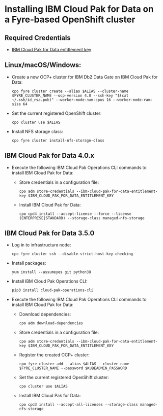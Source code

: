 # Installing IBM Cloud Pak for Data on a Fyre-based OpenShift cluster

## Required Credentials

- [IBM Cloud Pak for Data entitlement key](https://myibm.ibm.com/products-services/containerlibrary)

## Linux/macOS/Windows:

- Create a new OCP+ cluster for IBM Db2 Data Gate on IBM Cloud Pak for Data:

  ```shell
  cpo fyre cluster create --alias $ALIAS --cluster-name $FYRE_CLUSTER_NAME --ocp-version 4.8 --ssh-key "$(cat ~/.ssh/id_rsa.pub)" --worker-node-num-cpus 16 --worker-node-ram-size 64
  ```

- Set the current registered OpenShift cluster:

  ```shell
  cpo cluster use $ALIAS
  ```

- Install NFS storage class:

  ```shell
  cpo fyre cluster install-nfs-storage-class
  ```

## IBM Cloud Pak for Data 4.0.x

- Execute the following IBM Cloud Pak Operations CLI commands to install IBM Cloud Pak for Data:

  - Store credentials in a configuration file:

    ```shell
    cpo adm store-credentials --ibm-cloud-pak-for-data-entitlement-key $IBM_CLOUD_PAK_FOR_DATA_ENTITLEMENT_KEY
    ```

  - Install IBM Cloud Pak for Data:

    ```shell
    cpo cpd4 install --accept-license --force --license (ENTERPRISE|STANDARD) --storage-class managed-nfs-storage
    ```

## IBM Cloud Pak for Data 3.5.0

- Log in to infrastructure node:

  ```shell
  cpo fyre cluster ssh --disable-strict-host-key-checking
  ```

- Install packages:

  ```shell
  yum install --assumeyes git python38
  ```

- Install IBM Cloud Pak Operations CLI:

  ```shell
  pip3 install cloud-pak-operations-cli
  ```

- Execute the following IBM Cloud Pak Operations CLI commands to install IBM Cloud Pak for Data:

  - Download dependencies:

    ```shell
    cpo adm download-dependencies
    ```

  - Store credentials in a configuration file:

    ```shell
    cpo adm store-credentials --ibm-cloud-pak-for-data-entitlement-key $IBM_CLOUD_PAK_FOR_DATA_ENTITLEMENT_KEY
    ```

  - Register the created OCP+ cluster:

    ```shell
    cpo fyre cluster add --alias $ALIAS --cluster-name $FYRE_CLUSTER_NAME --password $KUBEADMIN_PASSWORD
    ```

  - Set the current registered OpenShift cluster:

    ```shell
    cpo cluster use $ALIAS
    ```

  - Install IBM Cloud Pak for Data:

    ```shell
    cpo cpd3 install --accept-all-licenses --storage-class managed-nfs-storage
    ```

